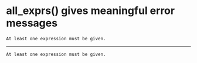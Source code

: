 # all_exprs() gives meaningful error messages

    At least one expression must be given.

---

    At least one expression must be given.

